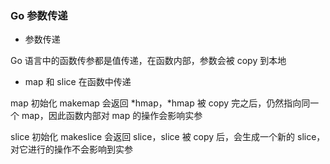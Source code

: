 ### Go 参数传递

* 参数传递

Go 语言中的函数传参都是值传递，在函数内部，参数会被 copy 到本地

* map 和 slice 在函数中传递

map 初始化 makemap 会返回 *hmap，*hmap 被 copy 完之后，仍然指向同一个 map，因此函数内部对 map 的操作会影响实参

slice 初始化 makeslice 会返回 slice，slice 被 copy 后，会生成一个新的 slice，对它进行的操作不会影响到实参
